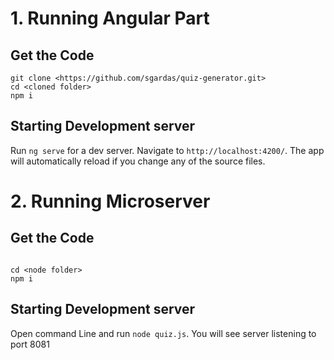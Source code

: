 # 1. Running Angular Part

## Get the Code
```
git clone <https://github.com/sgardas/quiz-generator.git>
cd <cloned folder>
npm i
```

## Starting Development server

Run `ng serve` for a dev server. Navigate to `http://localhost:4200/`. The app will automatically reload if you change any of the source files.



# 2. Running Microserver 

## Get the Code
```

cd <node folder>
npm i
```
## Starting Development server
Open command Line and run `node quiz.js`. You will see server listening to port 8081

